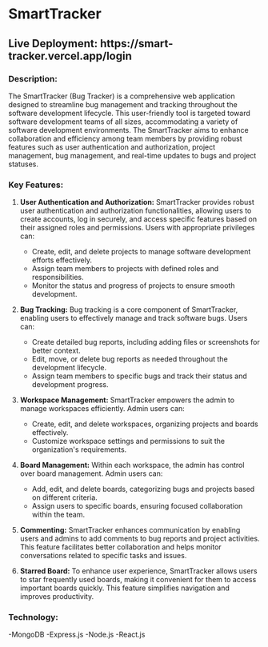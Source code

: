 <h1>SmartTracker</h1>

<h2>Live Deployment: https://smart-tracker.vercel.app/login</h2>

<h3>Description:</h3>

The SmartTracker (Bug Tracker) is a comprehensive web application designed to streamline bug management and tracking throughout the software development lifecycle. This user-friendly tool is targeted toward software development teams of all sizes, accommodating a variety of software development environments. The SmartTracker aims to enhance collaboration and efficiency among team members by providing robust features such as user authentication and authorization, project management, bug management, and real-time updates to bugs and project statuses.

<h3> Key Features:</h3>

1. **User Authentication and Authorization:**
   SmartTracker provides robust user authentication and authorization functionalities, allowing users to create accounts, log in securely, and access specific features based on their assigned roles and permissions. Users with appropriate privileges can:
   - Create, edit, and delete projects to manage software development efforts effectively.
   - Assign team members to projects with defined roles and responsibilities.
   - Monitor the status and progress of projects to ensure smooth development.

2. **Bug Tracking:**
   Bug tracking is a core component of SmartTracker, enabling users to effectively manage and track software bugs. Users can:
   - Create detailed bug reports, including adding files or screenshots for better context.
   - Edit, move, or delete bug reports as needed throughout the development lifecycle.
   - Assign team members to specific bugs and track their status and development progress.

3. **Workspace Management:**
   SmartTracker empowers the admin to manage workspaces efficiently. Admin users can:
   - Create, edit, and delete workspaces, organizing projects and boards effectively.
   - Customize workspace settings and permissions to suit the organization's requirements.

4. **Board Management:**
   Within each workspace, the admin has control over board management. Admin users can:
   - Add, edit, and delete boards, categorizing bugs and projects based on different criteria.
   - Assign users to specific boards, ensuring focused collaboration within the team.

5. **Commenting:**
   SmartTracker enhances communication by enabling users and admins to add comments to bug reports and project activities. This feature facilitates better collaboration and helps monitor conversations related to specific tasks and issues.

6. **Starred Board:**
   To enhance user experience, SmartTracker allows users to star frequently used boards, making it convenient for them to access important boards quickly. This feature simplifies navigation and improves productivity.

<h3>Technology:</h3>
-MongoDB
-Express.js
-Node.js
-React.js



